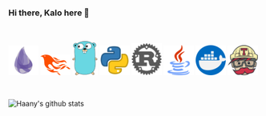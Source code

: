 ### Hi there, Kalo here 👋

 <br>

<p float='left'>
<img src='https://github.com/KaloyanTanev/KaloyanTanev/blob/master/resources/elixir.png'  width='60'/>
<img src='https://github.com/KaloyanTanev/KaloyanTanev/blob/master/resources/phoenix.png' width='60'/>
<img src='https://github.com/KaloyanTanev/KaloyanTanev/blob/master/resources/go.png' width='50'/>
<img src='https://github.com/KaloyanTanev/KaloyanTanev/blob/master/resources/python.png' width='60'/>
<img src='https://github.com/KaloyanTanev/KaloyanTanev/blob/master/resources/rust.png' width='60'/>
<img src='https://github.com/KaloyanTanev/KaloyanTanev/blob/master/resources/java.png' width='60'/>
<img src='https://github.com/KaloyanTanev/KaloyanTanev/blob/master/resources/docker.png' width='60'/>
<img src='https://github.com/KaloyanTanev/KaloyanTanev/blob/master/resources/travis.png' width='60'/>
</p>

<br>

![Haany's github stats](https://github-readme-stats.vercel.app/api?username=KaloyanTanev&show_icons=true&hide=[%22issues%22])
